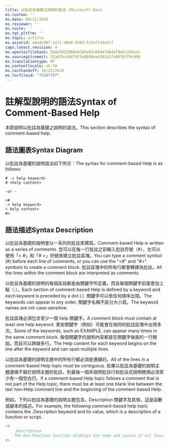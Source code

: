 ```yaml
---
title: 以批註為基礎之說明的語法 |Microsoft Docs
ms.custom: ''
ms.date: 09/12/2016
ms.reviewer: ''
ms.suite: ''
ms.tgt_pltfrm: ''
ms.topic: article
ms.assetid: e8adc997-1a71-48e9-9383-513ef13da7cf
caps.latest.revision: 4
ms.openlocfilehash: 584e5923008e8369a83c699478844f0e0c295adc
ms.sourcegitcommit: 52a67bcd9d7bf3e8600ea4302d1fa8970ff9c998
ms.translationtype: MT
ms.contentlocale: zh-TW
ms.lasthandoff: 10/15/2019
ms.locfileid: "72367757"
---
```

# <a name="syntax-of-comment-based-help"></a><span data-ttu-id="19056-102">註解型說明的語法</span><span class="sxs-lookup"><span data-stu-id="19056-102">Syntax of Comment-Based Help</span></span>

<span data-ttu-id="19056-103">本節說明以批註為基礎之說明的語法。</span><span class="sxs-lookup"><span data-stu-id="19056-103">This section describes the syntax of comment-based help.</span></span>

## <a name="syntax-diagram"></a><span data-ttu-id="19056-104">語法圖表</span><span class="sxs-lookup"><span data-stu-id="19056-104">Syntax Diagram</span></span>

 <span data-ttu-id="19056-105">以批註為基礎的說明語法如下所示：</span><span class="sxs-lookup"><span data-stu-id="19056-105">The syntax for comment-based Help is as follows:</span></span>

```
# .< help keyword>
# <help content>

-or -

<#
.< help keyword>
< help content>
#>
```

## <a name="syntax-description"></a><span data-ttu-id="19056-106">語法描述</span><span class="sxs-lookup"><span data-stu-id="19056-106">Syntax Description</span></span>

 <span data-ttu-id="19056-107">以批註為基礎的說明會以一系列的批註來撰寫。</span><span class="sxs-lookup"><span data-stu-id="19056-107">Comment-based Help is written as a series of comments.</span></span> <span data-ttu-id="19056-108">您可以在每一行批註之前輸入批註符號（#），也可以使用「\< #」和「# >」符號來建立批註區塊。</span><span class="sxs-lookup"><span data-stu-id="19056-108">You can type a comment symbol (#) before each line of comments, or you can use the "\<#" and "#>" symbols to create a comment block.</span></span> <span data-ttu-id="19056-109">批註區塊中的所有行都會轉譯為批註。</span><span class="sxs-lookup"><span data-stu-id="19056-109">All the lines within the comment block are interpreted as comments.</span></span>

 <span data-ttu-id="19056-110">以批註為基礎的說明的每個區段都是由關鍵字所定義，而且每個關鍵字前面會加上點（.）。</span><span class="sxs-lookup"><span data-stu-id="19056-110">Each section of comment-based Help is defined by a keyword and each keyword is preceded by a dot (.).</span></span> <span data-ttu-id="19056-111">關鍵字可以依任何順序出現。</span><span class="sxs-lookup"><span data-stu-id="19056-111">The keywords can appear in any order.</span></span> <span data-ttu-id="19056-112">關鍵字名稱不區分大小寫。</span><span class="sxs-lookup"><span data-stu-id="19056-112">The keyword names are not case-sensitive.</span></span>

 <span data-ttu-id="19056-113">批註區塊必須包含至少一個 help 關鍵字。</span><span class="sxs-lookup"><span data-stu-id="19056-113">A comment block must contain at least one help keyword.</span></span> <span data-ttu-id="19056-114">某些關鍵字（例如）可能會在相同的批註區塊中出現多次。</span><span class="sxs-lookup"><span data-stu-id="19056-114">Some of the keywords, such as EXAMPLE, can appear many times in the same comment block.</span></span> <span data-ttu-id="19056-115">每個關鍵字的說明內容都是在關鍵字後面的一行開始，而且可以跨越多行。</span><span class="sxs-lookup"><span data-stu-id="19056-115">The Help content for each keyword begins on the line after the keyword and can span multiple lines.</span></span>

 <span data-ttu-id="19056-116">以批註為基礎的說明主題中的所有行都必須是連續的。</span><span class="sxs-lookup"><span data-stu-id="19056-116">All of the lines in a comment-based Help topic must be contiguous.</span></span> <span data-ttu-id="19056-117">如果以批註為基礎的說明主題遵循不屬於說明主題的批註，則最後一個非說明批註行和批註式說明開頭必須至少有一個空白行。</span><span class="sxs-lookup"><span data-stu-id="19056-117">If a comment-based Help topic follows a comment that is not part of the Help topic, there must be at least one blank line between the last non-Help comment line and the beginning of the comment-based Help.</span></span>

 <span data-ttu-id="19056-118">例如，下列以批註為基礎的說明主題包含。Description 關鍵字及其值，這是函數或腳本的描述。</span><span class="sxs-lookup"><span data-stu-id="19056-118">For example, the following comment-based help topic contains the .Description keyword and its value, which is a description of a function or script.</span></span>

```powershell
<#
    .Description
    The Get-Function function displays the name and syntax of all functions in the session.
#>
```